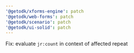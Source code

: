 ```yaml
---
'@getodk/xforms-engine': patch
'@getodk/web-forms': patch
'@getodk/scenario': patch
'@getodk/ui-solid': patch
---
```


Fix: evaluate `jr:count` in context of affected repeat
